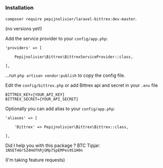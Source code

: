 ### Installation

`composer require pepijnolivier/laravel-bittrex:dev-master`.

(no versions yet!)

Add the service provider to your `config/app.php`:
 
 ``` 
 'providers' => [
 
     Pepijnolivier\Bittrex\BittrexServiceProvider::class,
     
 ],
 ```
 
...run `php artisan vendor:publish` to copy the config file.

Edit the `config/bittrex.php` or add Bittrex api and secret in your `.env` file

```
BITTREX_KEY={YOUR_API_KEY}
BITTREX_SECRET={YOUR_API_SECRET}

```

Optionally you can add alias to your `config/app.php`:

```    
'aliases' => [
           
    'Bittrex' => Pepijnolivier\Bittrex\Bittrex::class,
           
],
```


Did I help you with this package ?
BTC Tipjar: `1N5ET46r5Z4HdfhRjGMp7SpEMPes9S1H9n`


(I'm taking feature requests)